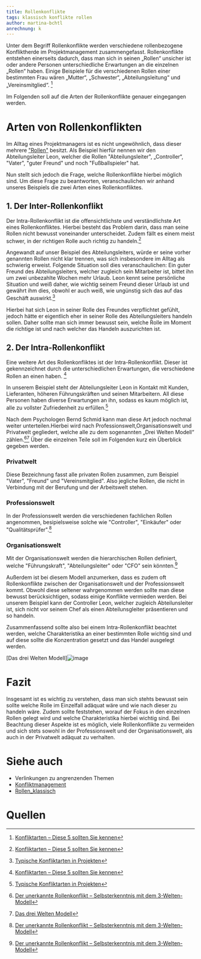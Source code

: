 ```yaml
---
title: Rollenkonflikte
tags: klassisch konflikte rollen 
author: martina-bchtl 
anrechnung: k
---
```


Unter dem Begriff Rollenkonflikte werden verschiedene rollenbezogene Konfliktherde im Projektmanagement zusammengefasst.
Rollenkonflikte entstehen einerseits dadurch, dass man sich in seinen „Rollen“ unsicher ist oder andere Personen unterschiedliche Erwartungen an die einzelnen „Rollen“ haben. 
Einige Beispiele für die verschiedenen Rollen einer bestimmten Frau wären „Mutter“, „Schwester“, „Abteilungsleitung“ und „Vereinsmitglied“. [^1]

Im Folgenden soll auf die Arten der Rollenkonflikte genauer eingegangen werden.

# Arten von Rollenkonflikten

Im Alltag eines Projektmanagers ist es nicht ungewöhnlich, dass dieser mehrere ["Rollen"](Rollen_klassisch.md) besitzt. Als Beispiel hierfür nennen wir den Abteilungsleiter Leon, welcher 
die Rollen "Abteilungsleiter", „Controller“, "Vater", "guter Freund" und noch "Fußballspieler" hat. 

Nun stellt sich jedoch die Frage, welche Rollenkonflikte hierbei möglich sind.
Um diese Frage zu beantworten, veranschaulichen wir anhand unseres Beispiels die zwei Arten eines Rollenkonfliktes.

## 1. Der Inter-Rollenkonflikt
Der Intra-Rollenkonflikt ist die offensichtlichste und verständlichste Art eines Rollenkonfliktes. Hierbei besteht das Problem darin, dass man seine Rollen nicht bewusst 
voneinander unterscheidet. Zudem fällt es einem meist schwer, in der richtigen Rolle auch richtig zu handeln.[^1]

Angewandt auf unser Beispiel des Abteilungsleiters, würde er seine vorher genannten Rollen nicht klar trennen, was sich insbesondere im Alltag als schwierig erweist. Folgende
Situation soll  dies veranschaulichen: Ein guter Freund des Abteilungsleiters, welcher zugleich sein Mitarbeiter ist, bittet ihn um zwei unbezahlte Wochen mehr Urlaub. 
Leon kennt seine persönliche Situation und weiß daher, wie wichtig seinem Freund dieser Urlaub ist und gewährt ihm dies, obwohl er auch weiß, wie ungünstig sich das auf das 
Geschäft auswirkt.[^2] 

Hierbei hat sich Leon in seiner Rolle des Freundes verpflichtet gefühlt, jedoch hätte er eigentlich eher in seiner Rolle des Abteilungsleiters handeln sollen. 
Daher sollte man sich immer bewusst sein, welche Rolle im Moment die richtige ist und nach welcher das Handeln auszurichten ist.

## 2. Der Intra-Rollenkonflikt
Eine weitere Art des Rollenkonfliktes ist der Intra-Rollenkonflikt. Dieser ist gekennzeichnet durch die unterschiedlichen Erwartungen, die verschiedene Rollen an einen haben.
[^1]

In unserem Beispiel steht der Abteilungsleiter Leon in Kontakt mit Kunden, Lieferanten, höheren Führungskräften und seinen Mitarbeitern. All diese Personen haben diverse
Erwartungen an ihn, sodass es kaum möglich ist, alle zu vollster Zufriedenheit zu erfüllen.[^2]

Nach dem Psychologen Bernd Schmid kann man diese Art jedoch nochmal weiter unterteilen.Hierbei wird nach Professionswelt,Organisationswelt und Privatwelt gegliedert, welche alle 
zu dem sogenannten „Drei Welten Modell“ zählen.[^3][^4] Über die einzelnen Teile soll im Folgenden kurz ein Überblick gegeben werden. 

### Privatwelt 
Diese Bezeichnung fasst alle privaten Rollen zusammen, zum Beispiel "Vater", "Freund" und "Vereinsmitglied". Also jegliche Rollen, die nicht in Verbindung mit der Berufung und
der Arbeitswelt stehen.

### Professionswelt
In der Professionswelt werden die verschiedenen fachlichen Rollen angenommen, besipielsweise solche wie "Controller", "Einkäufer" oder "Qualitätsprüfer".[^3] 

### Organisationswelt 
Mit der Organisationswelt werden die hierarchischen Rollen definiert, welche "Führungskraft", "Abteilungsleiter" oder "CFO" sein könnten.[^3]


Außerdem ist bei diesem Modell anzumerken, dass es zudem oft Rollenkonflikte zwischen der Organisationswelt und der Professionswelt kommt. Obwohl diese seltener wahrgenommen 
werden sollte man diese bewusst berücksichtigen, sodass einige Konflikte vermieden werden. Bei unserem Beispiel kann der Controller Leon, welcher zugleich Abteilunsleiter ist, 
sich nicht vor seinem Chef als einen Abteilunsgleiter präsentieren und so handeln.

Zusammenfassend sollte also bei einem Intra-Rollenkonflikt beachtet werden, welche Charakteristika an einer bestimmten Rolle wichtig sind und auf diese sollte die Konzentration 
gesetzt und das Handel ausgelegt werden.

[Das drei Welten Modell]![image](https://github.com/martina-bchtl/ManagingProjectsSuccessfully.github.io/blob/main/kb/Rollenkonflikte/Das%20drei%20Welten%20Modell.png)

# Fazit

Insgesamt ist es wichtig zu verstehen, dass man sich stehts bewusst sein sollte welche Rolle im Einzelfall adäquat wäre und wie nach dieser zu handeln wäre. 
Zudem sollte feststehen, worauf der Fokus in den einzelnen Rollen gelegt wird und welche Charakteristika hierbei wichtig sind. 
Bei Beachtung dieser Aspekte ist es möglich, viele Rollenkonflikte zu vermeiden und sich stets sowohl in der Professionswelt und der Organisationswelt, als auch in der
Privatwelt adäquat zu verhalten.  

# Siehe auch

* Verlinkungen zu angrenzenden Themen
* [Konfliktmanagement](Konfliktmanagement.md)
* [Rollen_klassisch](Rollen_klassisch.md)
# Quellen

[^1]: [Konfliktarten – Diese 5 sollten Sie kennen](https://www.andyamo.de/konfliktarten/)
[^2]: [Typische Konfliktarten in Projekten](https://blog.setzwein.com/2009/10/12/typische-konfliktarten-in-projekten/)
[^3]: [Der unerkannte Rollenkonflikt – Selbsterkenntnis mit dem 3-Welten-Modell](https://www.microtool.de/projektmanagement/der-unerkannte-rollenkonflikt-selbsterkenntnis-mit-dem-3-welten-modell/)
[^4]: [Das drei Welten Modell](https://user-images.githubusercontent.com/92875269/142039822-dfc47614-49e5-48cb-82e8-7f0519fdea25.png)


